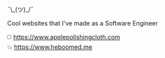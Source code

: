 ¯\\\_(ツ)_/¯ 

Cool websites that I've made as a Software Engineer

◻️ https://www.applepolishingcloth.com  
💥 https://www.heboomed.me

